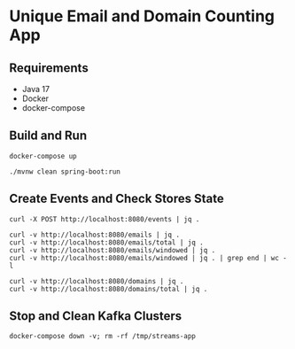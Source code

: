 # Unique Email and Domain Counting App 

## Requirements
* Java 17
* Docker
* docker-compose

## Build and Run
```
docker-compose up

./mvnw clean spring-boot:run
```

## Create Events and Check Stores State
```
curl -X POST http://localhost:8080/events | jq .

curl -v http://localhost:8080/emails | jq .
curl -v http://localhost:8080/emails/total | jq .
curl -v http://localhost:8080/emails/windowed | jq . 
curl -v http://localhost:8080/emails/windowed | jq . | grep end | wc -l

curl -v http://localhost:8080/domains | jq .
curl -v http://localhost:8080/domains/total | jq .
```

## Stop and Clean Kafka Clusters
```docker-compose down -v; rm -rf /tmp/streams-app```